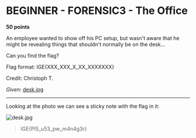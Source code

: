 # BEGINNER - FORENSIC3 - The Office

**50 points**

An employee wanted to show off his PC setup, but wasn't aware that he might be revealing things that shouldn't normally be on the desk...

Can you find the flag?

Flag format: IGE{XXX_XXX_X_XX_XXXXXXX}

Credit: Christoph T.

_Given:_ [desk.jpg](https://github.com/LeonGurin/Inter-Galactic-CTF/tree/main/Forensics/The%20Office)

___

Looking at the photo we can see a sticky note with the flag in it:

![desk.jpg](https://github.com/LeonGurin/Inter-Galactic-CTF/tree/main/Forensics/The%20Office)

>IGE{Pl5_u53_pw_m4n4g3r}

